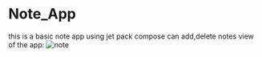 # Note_App
this is a basic note app using jet pack compose
can add,delete notes
view of the app:
![note](https://user-images.githubusercontent.com/103313732/221160661-c9cb59f5-e13e-46f6-b2eb-7719b5206b13.png)

